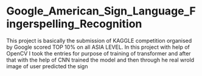 # Google_American_Sign_Language_Fingerspelling_Recognition
This project is basically the submission of KAGGLE competition organised by Google scored
TOP 10% on all ASIA LEVEL. In this project with help of OpenCV I took the entries for
purpose of training of transformer and after that with the help of CNN trained the model and
then through he real wrold image of user predicted the sign
